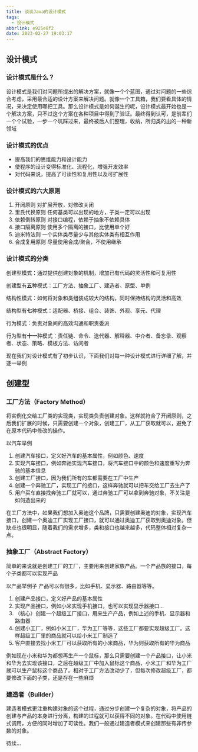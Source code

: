 ```yaml
---
title: 谈谈Java的设计模式
tags:
  - 设计模式
abbrlink: e925e8f2
date: 2023-02-27 19:03:17
---
```


## 设计模式

### 设计模式是什么？

设计模式是我们对问题所提出的解决方案，就像一个个蓝图，通过对问题的一些综合考虑，采用最合适的设计方案来解决问题。就像一个工具箱，我们要看具体的情况，来决定使用哪把工具。那么设计模式是如何诞生的呢，设计模式最开始也是一个解决方案，只不过这个方案在各种项目中得到了验证。最终得到认可，是前辈们一个个试验，一步一个坑踩过来，最终被后人们整理，收纳，所归类的出的一种新领域

### 设计模式的优点

- 提高我们的思维能力和设计能力
- 使程序的设计变得标准化、流程化，增强开发效率
- 对代码来说，提高了可读性和复用性以及可扩展性

### 设计模式的六大原则

1. 开闭原则 对扩展开放，对修改关闭
2. 里氏代换原则 任何基类可以出现的地方，子类一定可以出现
3. 依赖倒转原则 对接口编程，依赖于抽象不依赖具体
4. 接口隔离原则 使用多个隔离的接口，比使用单个好
5. 迪米特法则 一个实体类尽量少与其他实体类有相互作用
6. 合成复用原则 尽量使用合成/聚合，不使用继承

### 设计模式的分类

创建型模式：通过提供创建对象的机制，增加已有代码的灵活性和可复用性

创建型有**五**种模式：工厂方法、抽象工厂、建造者、原型、单例

结构性模式：如何将对象和类组装成较大的结构，同时保持结构的灵活和高效

结构型有**七**种模式：适配器、桥接、组合、装饰、外观、享元、代理

行为模式：负责对象间的高效沟通和职责委派

行为型有**十一**种模式：责任链、命令、迭代器、解释器、中介者、备忘录、观察者、状态、策略、模板方法、访问者

现在我们对设计模式有了初步认识，下面我们对每一种设计模式进行详细了解，并逐一举例

## 创建型

### 工厂方法（Factory Method）

将实例化交给工厂类的实现类，实现类负责创建对象。这样就符合了开闭原则，之后我们扩展的时候，只需要创建一个对象，创建工厂，从工厂获取就可以，避免了在原本代码中修改的操作。

以汽车举例

1. 创建汽车接口，定义好汽车的基本属性，例如颜色、速度
2. 实现汽车接口，例如奔驰实现汽车接口，将汽车接口中的颜色和速度重写为奔驰的基本信息
3. 创建工厂接口，因为我们所有的车都需要在工厂中生产
4. 创建一个奔驰工厂，实现工厂的接口，这样奔驰就可以把车交给工厂去生产了
5. 用户买车直接找奔驰工厂就可以，通过奔驰工厂可以拿到奔驰对象，不关注是如何造出来的

在工厂方法中，如果我们想加入奥迪这个品牌，只需要创建奥迪的对象，实现汽车接口，创建一个奥迪工厂实现工厂接口，就可以通过奥迪工厂获取到奥迪对象。但缺点也很明显，随着我们的需求增多，类和接口也越来越多，代码整体相对复杂一点。

### 抽象工厂（Abstract Factory）

简单的来说就是创建工厂的工厂，主要用来创建家族产品。一个产品族的接口，每个子类都可以实现产品

以产品举例子 产品可以有很多，比如手机、显示器、路由器等等。

1. 创建产品接口，定义好产品的基本属性
2. 实现产品接口，例如小米实现手机接口，也可以实现显示器接口...
3. （核心）创建一个超级工厂接口，用来生产产品，例如上述的手机、显示器和路由器
4. 创建小工厂，例如小米工厂，华为工厂等等，这些工厂都要实现超级工厂。这样超级工厂里的商品就可以给小米工厂制造了
5. 客户直接去找小米工厂可以获取所有的小米商品，华为则获取所有的华为商品

例如现在小米和华为都想再生产一个鼠标，那么只需要创建一个产品接口，让小米和华为去实现该接口，之后在超级工厂中加入鼠标这个商品，小米工厂和华为工厂就可以生产鼠标这个商品了。相对于工厂方法改动少了，但每次修改超级工厂，都要修改下面的子类，还是存在一些麻烦

### 建造者（Builder）

建造者模式更注重构建对象的这个过程，通过分步创建一个复杂的对象，将产品的创建与产品的本身进行分离，构建的过程就可以获得不同的对象。在代码中使用链式调用，方便的同时增加了可读性。我们一般通过建造者模式来创建那些有非传参数的对象。

待续...
